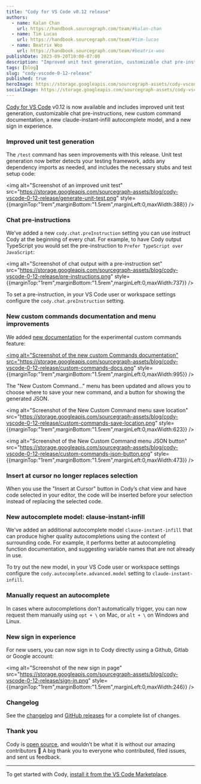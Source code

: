 ```yaml
---
title: "Cody for VS Code v0.12 release"
authors:
  - name: Kalan Chan
    url: https://handbook.sourcegraph.com/team/#kalan-chan
  - name: Tim Lucas
    url: https://handbook.sourcegraph.com/team/#tim-lucas
  - name: Beatrix Woo
    url: https://handbook.sourcegraph.com/team/#beatrix-woo  
publishDate: 2023-09-20T10:00-07:00
description: "Improved unit test generation, customizable chat pre-instructions, new custom command documentation, a new claude-instant-infill autocomplete model, and a new sign in experience."
tags: [blog]
slug: "cody-vscode-0-12-release"
published: true
heroImage: https://storage.googleapis.com/sourcegraph-assets/cody-vscode-0.12.0-og-image.jpg
socialImage: https://storage.googleapis.com/sourcegraph-assets/cody-vscode-0.12.0-og-image.jpg
---
```


[Cody for VS Code](https://marketplace.visualstudio.com/items?itemName=sourcegraph.cody-ai) v0.12 is now available and includes improved unit test generation, customizable chat pre-instructions, new custom command documentation, a new claude-instant-infill autocomplete model, and a new sign in experience.

### Improved unit test generation

The `/test` command has seen improvements with this release. Unit test generation now better detects your testing framework, adds any dependency imports as needed, and includes the necessary stubs and test setup code:


<img alt="Screenshot of an improved unit test" src="https://storage.googleapis.com/sourcegraph-assets/blog/cody-vscode-0-12-release/generate-unit-test.png" style={{marginTop:"1rem",marginBottom:"1.5rem",marginLeft:0,maxWidth:388}} />

### Chat pre-instructions

We’ve added a new `cody.chat.preInstruction` setting you can use instruct Cody at the beginning of every chat. For example, to have Cody output TypeScript you would set the pre-instruction to `Prefer TypeScript over JavaScript`:

<img alt="Screenshot of chat output with a pre-instruction set" src="https://storage.googleapis.com/sourcegraph-assets/blog/cody-vscode-0-12-release/pre-instructions.png" style={{marginTop:"1rem",marginBottom:"1.5rem",marginLeft:0,maxWidth:737}} />

To set a pre-instruction, in your VS Code user or workspace settings configure the `cody.chat.preInstruction` setting.

### New custom commands documentation and menu improvements

We added [new documentation](https://docs.sourcegraph.com/cody/custom-commands) for the experimental custom commands feature:

<a href="https://docs.sourcegraph.com/cody/custom-commands"><img alt="Screenshot of the new custom Commands documentation" src="https://storage.googleapis.com/sourcegraph-assets/blog/cody-vscode-0-12-release/custom-commands-docs.png" style={{marginTop:"1rem",marginBottom:"1.5rem",marginLeft:0,maxWidth:995}} /></a>

The "New Custom Command…" menu has been updated and allows you to choose where to save your new command, and a button for showing the generated JSON.

<img alt="Screenshot of the New Custom Command menu save location" src="https://storage.googleapis.com/sourcegraph-assets/blog/cody-vscode-0-12-release/custom-commands-save-location.png" style={{marginTop:"1rem",marginBottom:"1.5rem",marginLeft:0,maxWidth:623}} />

<img alt="Screenshot of the New Custom Command menu JSON button" src="https://storage.googleapis.com/sourcegraph-assets/blog/cody-vscode-0-12-release/custom-commands-json-button.png" style={{marginTop:"1rem",marginBottom:"1.5rem",marginLeft:0,maxWidth:473}} />

### Insert at cursor no longer replaces selection

When you use the "Insert at Cursor" button in Cody’s chat view and have code selected in your editor, the code will be inserted before your selection instead of replacing the selected code.

### New autocomplete model: clause-instant-infill

We've added an additional autocomplete model `clause-instant-infill` that can produce higher quality autocompletions using the context of surrounding code. For example, it performs better at autocompleting function documentation, and suggesting variable names that are not already in use.

To try out the new model, in your VS Code user or workspace settings configure the `cody.autocomplete.advanced.model` setting to `claude-instant-infill`.

### Manually request an autocomplete

In cases where autocompletions don't automatically trigger, you can now request them manually using `opt + \` on Mac, or `alt + \` on Windows and Linux.

### New sign in experience

For new users, you can now sign in to Cody directly using a Github, Gitlab or Google account:

<img alt="Screenshot of the new sign in page" src="https://storage.googleapis.com/sourcegraph-assets/blog/cody-vscode-0-12-release/sign-in.png" style={{marginTop:"1rem",marginBottom:"1.5rem",marginLeft:0,maxWidth:246}} />

### Changelog

See the [changelog](https://github.com/sourcegraph/cody/blob/main/vscode/CHANGELOG.md) and [GitHub releases](https://github.com/sourcegraph/cody/releases) for a complete list of changes.

### Thank you

Cody is [open source](https://github.com/sourcegraph/cody), and wouldn’t be what it is without our amazing contributors 💖 A big thank you to everyone who contributed, filed issues, and sent us feedback.

<hr style={{marginTop:"2rem",marginBottom:"2rem"}} />

To get started with Cody, [install it from the VS Code Marketplace](https://marketplace.visualstudio.com/items?itemName=sourcegraph.cody-ai).
